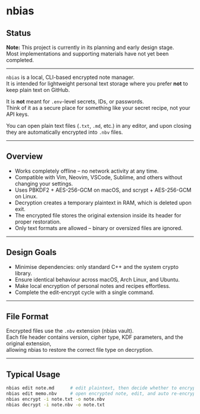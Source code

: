 # nbias

## Status

**Note:** This project is currently in its planning and early design stage.  
Most implementations and supporting materials have not yet been completed.

---

`nbias` is a local, CLI-based encrypted note manager.  
It is intended for lightweight personal text storage where you prefer **not** to keep plain text on GitHub.

It is **not** meant for `.env`-level secrets, IDs, or passwords.  
Think of it as a secure place for something like your secret recipe, not your API keys.

You can open plain text files (`.txt`, `.md`, etc.) in any editor, and upon closing they are automatically encrypted into `.nbv` files.

---

## Overview

- Works completely offline – no network activity at any time.  
- Compatible with Vim, Neovim, VSCode, Sublime, and others without changing your settings.  
- Uses PBKDF2 + AES-256-GCM on macOS, and scrypt + AES-256-GCM on Linux.  
- Decryption creates a temporary plaintext in RAM, which is deleted upon exit.  
- The encrypted file stores the original extension inside its header for proper restoration.  
- Only text formats are allowed – binary or oversized files are ignored.

---

## Design Goals

- Minimise dependencies: only standard C++ and the system crypto library.  
- Ensure identical behaviour across macOS, Arch Linux, and Ubuntu.  
- Make local encryption of personal notes and recipes effortless.  
- Complete the edit-encrypt cycle with a single command.

---

## File Format

Encrypted files use the `.nbv` extension (nbias vault).  
Each file header contains version, cipher type, KDF parameters, and the original extension,  
allowing nbias to restore the correct file type on decryption.

---

## Typical Usage

```bash
nbias edit note.md      # edit plaintext, then decide whether to encrypt
nbias edit memo.nbv     # open encrypted note, edit, and auto re-encrypt
nbias encrypt -i note.txt -o note.nbv
nbias decrypt -i note.nbv -o note.txt

